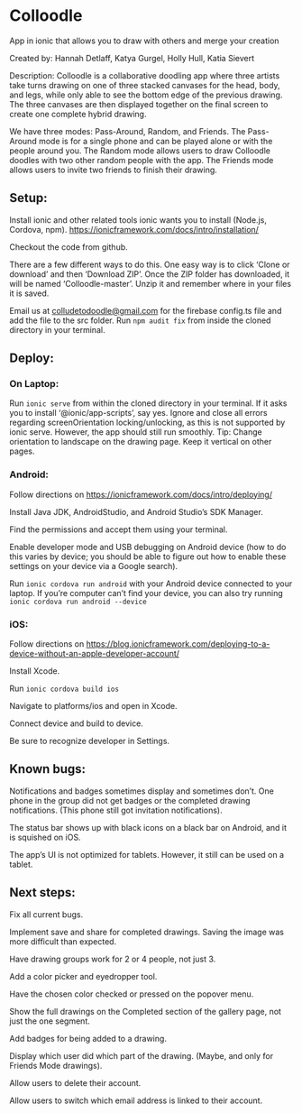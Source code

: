 # Colloodle
App in ionic that allows you to draw with others and merge your creation

Created by: Hannah Detlaff, Katya Gurgel, Holly Hull, Katia Sievert 

Description: Colloodle is a collaborative doodling app where three artists take turns drawing on one of three stacked canvases for the head, body, and legs, while only able to see the bottom edge of the previous drawing. The three canvases are then displayed together on the final screen to create one complete hybrid drawing. 

We have three modes: Pass-Around, Random, and Friends. The Pass-Around mode is for a single phone and can be played alone or with the people around you. The Random mode allows users to draw Colloodle doodles with two other random people with the app. The Friends mode allows users to invite two friends to finish their drawing.


## Setup:
Install ionic and other related tools ionic wants you to install (Node.js, Cordova, npm). https://ionicframework.com/docs/intro/installation/ 

Checkout the code from github.

There are a few different ways to do this. One easy way is to click ‘Clone or download’ and then ‘Download ZIP’. Once the ZIP folder has downloaded, it will be named ‘Colloodle-master’. Unzip it and remember where in your files it is saved.

Email us at colludetodoodle@gmail.com for the firebase config.ts file and add the file to the src folder.
Run `npm audit fix` from inside the cloned directory in your terminal. 

## Deploy: 

### On Laptop:

Run `ionic serve` from within the cloned directory in your terminal. If it asks you to install ‘@ionic/app-scripts’, say yes.
Ignore and close all errors regarding screenOrientation locking/unlocking, as this is not supported by ionic serve. However, the app should still run smoothly. Tip: Change orientation to landscape on the drawing page. Keep it vertical on other pages.

### Android: 

Follow directions on https://ionicframework.com/docs/intro/deploying/ 

Install Java JDK, AndroidStudio, and Android Studio’s SDK Manager.

Find the permissions and accept them using your terminal.

Enable developer mode and USB debugging on Android device (how to do this varies by device; you should be able to figure out how to enable these settings on your device via a Google search).

Run `ionic cordova run android` with your Android device connected to your laptop. If you’re computer can’t find your device, you can also try running `ionic cordova run android --device`

### iOS: 
Follow directions on https://blog.ionicframework.com/deploying-to-a-device-without-an-apple-developer-account/

Install Xcode.

Run `ionic cordova build ios`

Navigate to platforms/ios and open in Xcode.

Connect device and build to device.

Be sure to recognize developer in Settings.


## Known bugs:
Notifications and badges sometimes display and sometimes don’t. One phone in the group did not get badges or the completed drawing notifications. (This phone still got invitation notifications).

The status bar shows up with black icons on a black bar on Android, and it is squished on iOS.

The app’s UI is not optimized for tablets. However, it still can be used on a tablet.


## Next steps:
Fix all current bugs.

Implement save and share for completed drawings. Saving the image was more difficult than expected. 

Have drawing groups work for 2 or 4 people, not just 3.

Add a color picker and eyedropper tool.

Have the chosen color checked or pressed on the popover menu.

Show the full drawings on the Completed section of the gallery page, not just the one segment.

Add badges for being added to a drawing. 

Display which user did which part of the drawing. (Maybe, and only for Friends Mode drawings).

Allow users to delete their account.

Allow users to switch which email address is linked to their account.


